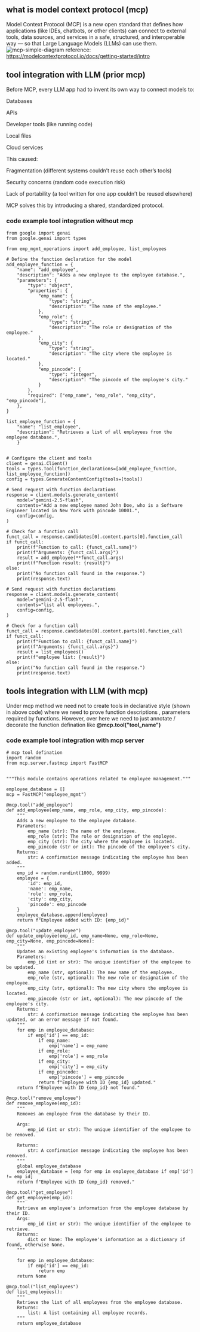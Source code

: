 ## what is model context protocol (mcp)
Model Context Protocol (MCP) is a new open standard that defines how applications (like IDEs, chatbots, or other clients) can connect to external tools, data sources, and services in a safe, structured, and interoperable way — so that Large Language Models (LLMs) can use them.
![mcp-simple-diagram](https://github.com/user-attachments/assets/a9c5283d-9e2d-4e15-8248-5b0acb7b4bda)
reference: https://modelcontextprotocol.io/docs/getting-started/intro

## tool integration with LLM (prior mcp)
Before MCP, every LLM app had to invent its own way to connect models to:

Databases

APIs

Developer tools (like running code)

Local files

Cloud services

This caused:

Fragmentation (different systems couldn’t reuse each other’s tools)

Security concerns (random code execution risk)

Lack of portability (a tool written for one app couldn’t be reused elsewhere)

MCP solves this by introducing a shared, standardized protocol.

### code example tool integration without mcp
```
from google import genai
from google.genai import types

from emp_mgmt_operations import add_employee, list_employees

# Define the function declaration for the model
add_employee_function = {
    "name": "add_employee",
    "description": "Adds a new employee to the employee database.",
    "parameters": {
        "type": "object",
        "properties": {
            "emp_name": {
                "type": "string",
                "description": "The name of the employee."
            },
            "emp_role": {
                "type": "string",
                "description": "The role or designation of the employee."
            },
            "emp_city": {
                "type": "string",
                "description": "The city where the employee is located."
            },
            "emp_pincode": {
                "type": "integer",
                "description": "The pincode of the employee's city."
            }
        },
        "required": ["emp_name", "emp_role", "emp_city", "emp_pincode"],
    },
}

list_employee_function = {
    "name": "list_employee",
    "description": "Retrieves a list of all employees from the employee database.",
    }
 

# Configure the client and tools
client = genai.Client()
tools = types.Tool(function_declarations=[add_employee_function, list_employee_function])
config = types.GenerateContentConfig(tools=[tools])

# Send request with function declarations
response = client.models.generate_content(
    model="gemini-2.5-flash",
    contents="Add a new employee named John Doe, who is a Software Engineer located in New York with pincode 10001.",
    config=config,
)

# Check for a function call
funct_call = response.candidates[0].content.parts[0].function_call
if funct_call:
    print(f"Function to call: {funct_call.name}")
    print(f"Arguments: {funct_call.args}")
    result = add_employee(**funct_call.args)
    print(f"Function result: {result}")
else:
    print("No function call found in the response.")
    print(response.text)

# Send request with function declarations
response = client.models.generate_content(
    model="gemini-2.5-flash",
    contents="list all employees.",
    config=config,
)

# Check for a function call
funct_call = response.candidates[0].content.parts[0].function_call
if funct_call:
    print(f"Function to call: {funct_call.name}")
    print(f"Arguments: {funct_call.args}")
    result = list_employees()
    print(f"employee list: {result}")
else:
    print("No function call found in the response.")
    print(response.text)
```

## tools integration with LLM (with mcp)
Under mcp method we need not to create tools in declarative style (shown in above code) where we need to prove function descriptions , parameters required by functions.
However, over here we need to just annotate / decorate  the function defination like **@mcp.tool("tool_name")** 

### code example tool integration with mcp server

```
# mcp tool defination
import random
from mcp.server.fastmcp import FastMCP


"""This module contains operations related to employee management."""

employee_database = []
mcp = FastMCP("employee_mgmt")

@mcp.tool("add_employee")
def add_employee(emp_name, emp_role, emp_city, emp_pincode):
    """
    Adds a new employee to the employee database.
    Parameters:
        emp_name (str): The name of the employee.
        emp_role (str): The role or designation of the employee.
        emp_city (str): The city where the employee is located.
        emp_pincode (str or int): The pincode of the employee's city.
    Returns:
        str: A confirmation message indicating the employee has been added.
    """
    emp_id = random.randint(1000, 9999)
    employee = {
        'id': emp_id,
        'name': emp_name,
        'role': emp_role,
        'city': emp_city,
        'pincode': emp_pincode
    }
    employee_database.append(employee)
    return f"Employee added with ID: {emp_id}"

@mcp.tool("update_employee")
def update_employee(emp_id, emp_name=None, emp_role=None, emp_city=None, emp_pincode=None):
    """
    Updates an existing employee's information in the database.
    Parameters:
        emp_id (int or str): The unique identifier of the employee to be updated.
        emp_name (str, optional): The new name of the employee.
        emp_role (str, optional): The new role or designation of the employee.
        emp_city (str, optional): The new city where the employee is located.
        emp_pincode (str or int, optional): The new pincode of the employee's city.
    Returns:
        str: A confirmation message indicating the employee has been updated, or an error message if not found.
    """
    for emp in employee_database:
        if emp['id'] == emp_id:
            if emp_name:
                emp['name'] = emp_name
            if emp_role:
                emp['role'] = emp_role
            if emp_city:
                emp['city'] = emp_city
            if emp_pincode:
                emp['pincode'] = emp_pincode
            return f"Employee with ID {emp_id} updated."
    return f"Employee with ID {emp_id} not found."

@mcp.tool("remove_employee")
def remove_employee(emp_id):
    """
    Removes an employee from the database by their ID.

    Args:
        emp_id (int or str): The unique identifier of the employee to be removed.

    Returns:
        str: A confirmation message indicating the employee has been removed.
    """
    global employee_database
    employee_database = [emp for emp in employee_database if emp['id'] != emp_id]
    return f"Employee with ID {emp_id} removed."

@mcp.tool("get_employee")
def get_employee(emp_id):
    """
    Retrieve an employee's information from the employee database by their ID.
    Args:
        emp_id (int or str): The unique identifier of the employee to retrieve.
    Returns:
        dict or None: The employee's information as a dictionary if found, otherwise None.
    """
    
    for emp in employee_database:
        if emp['id'] == emp_id:
            return emp
    return None

@mcp.tool("list_employees")
def list_employees():
    """
    Retrieve the list of all employees from the employee database.
    Returns:
        list: A list containing all employee records.
    """
    return employee_database

```
